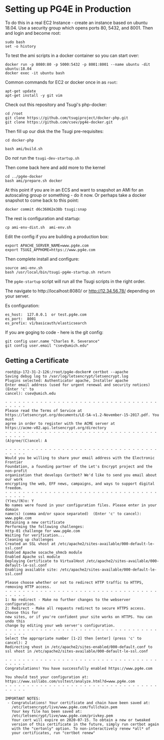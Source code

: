 Setting up PG4E in Production
=============================

To do this in a real EC2 Instance - create an instance based on ubuntu 18.04.
Use a security group which opens ports 80, 5432, and 8001.  Then and login
and become root:

    sudo bash
    set -o history

To test the ami scripts in a docker container so you can start over:

    docker run -p 8080:80 -p 5000:5432 -p 8001:8001 --name ubuntu -dit ubuntu:18.04
    docker exec -it ubuntu bash

Common commands for EC2 or docker once in as `root`:

    apt-get update
    apt-get install -y git vim

Check out this repository and Tsugi's php-docker:

    cd /root
    git clone https://github.com/tsugiproject/docker-php.git
    git clone https://github.com/csev/pg4e-docker.git

Then fill up our disk the the Tsugi pre-requisites:

    cd docker-php

    bash ami/build.sh

Do *not* run the `tsugi-dev-startup.sh`

Then come back here and add more to the kernel

    cd ../pg4e-docker
    bash ami/prepare.sh docker

At this point if you are in an ECS and want to snapshot an AMI for an autoscaling group
or something - do it now.  Or perhaps take a docker snapshot to come back to this point:

    docker commit d6c36062e38b tsugi:snap

The rest is configuration and startup:

    cp ami-env-dist.sh  ami-env.sh

Edit the config if you are building a production box:

    export APACHE_SERVER_NAME=www.pg4e.com
    export TSUGI_APPHOME=https://www.pg4e.com

Then complete install and configure:

    source ami-env.sh
    bash /usr/local/bin/tsugi-pg4e-startup.sh return

The `pg4e-startup` script will run all the Tsugi scripts in the right order.

The navigate to http://localhost:8080/ or http://12.34.56.78/ depending on your server.

Es configuration:

    es_host:  127.0.0.1  or test.pg4e.com
    es_port:  8001
    es_prefix: v1/basicauth/elasticsearch

If you are goging to code - here is the git config:

    git config user.name "Charles R. Severance"
    git config user.email "csev@umich.edu"

Getting a Certificate
---------------------

    root@ip-172-31-2-126:/root/pg4e-docker# certbot --apache
    Saving debug log to /var/log/letsencrypt/letsencrypt.log
    Plugins selected: Authenticator apache, Installer apache
    Enter email address (used for urgent renewal and security notices) (Enter 'c' to
    cancel): csev@umich.edu

    - - - - - - - - - - - - - - - - - - - - - - - - - - - - - - - - - - - - - - - -
    Please read the Terms of Service at
    https://letsencrypt.org/documents/LE-SA-v1.2-November-15-2017.pdf. You must
    agree in order to register with the ACME server at
    https://acme-v02.api.letsencrypt.org/directory
    - - - - - - - - - - - - - - - - - - - - - - - - - - - - - - - - - - - - - - - -
    (A)gree/(C)ancel: A

    - - - - - - - - - - - - - - - - - - - - - - - - - - - - - - - - - - - - - - - -
    Would you be willing to share your email address with the Electronic Frontier
    Foundation, a founding partner of the Let's Encrypt project and the non-profit
    organization that develops Certbot? We'd like to send you email about our work
    encrypting the web, EFF news, campaigns, and ways to support digital freedom.
    - - - - - - - - - - - - - - - - - - - - - - - - - - - - - - - - - - - - - - - -
    (Y)es/(N)o: Y
    No names were found in your configuration files. Please enter in your domain
    name(s) (comma and/or space separated)  (Enter 'c' to cancel): www.pg4e.com
    Obtaining a new certificate
    Performing the following challenges:
    http-01 challenge for www.pg4e.com
    Waiting for verification...
    Cleaning up challenges
    Created an SSL vhost at /etc/apache2/sites-available/000-default-le-ssl.conf
    Enabled Apache socache_shmcb module
    Enabled Apache ssl module
    Deploying Certificate to VirtualHost /etc/apache2/sites-available/000-default-le-ssl.conf
    Enabling available site: /etc/apache2/sites-available/000-default-le-ssl.conf

    Please choose whether or not to redirect HTTP traffic to HTTPS, removing HTTP access.
    - - - - - - - - - - - - - - - - - - - - - - - - - - - - - - - - - - - - - - - -
    1: No redirect - Make no further changes to the webserver configuration.
    2: Redirect - Make all requests redirect to secure HTTPS access. Choose this for
    new sites, or if you're confident your site works on HTTPS. You can undo this
    change by editing your web server's configuration.
    - - - - - - - - - - - - - - - - - - - - - - - - - - - - - - - - - - - - - - - -
    Select the appropriate number [1-2] then [enter] (press 'c' to cancel): 2
    Redirecting vhost in /etc/apache2/sites-enabled/000-default.conf to ssl vhost in /etc/apache2/sites-available/000-default-le-ssl.conf

    - - - - - - - - - - - - - - - - - - - - - - - - - - - - - - - - - - - - - - - -
    Congratulations! You have successfully enabled https://www.pg4e.com

    You should test your configuration at:
    https://www.ssllabs.com/ssltest/analyze.html?d=www.pg4e.com
    - - - - - - - - - - - - - - - - - - - - - - - - - - - - - - - - - - - - - - - -

    IMPORTANT NOTES:
     - Congratulations! Your certificate and chain have been saved at:
       /etc/letsencrypt/live/www.pg4e.com/fullchain.pem
       Your key file has been saved at:
       /etc/letsencrypt/live/www.pg4e.com/privkey.pem
       Your cert will expire on 2020-07-15. To obtain a new or tweaked
       version of this certificate in the future, simply run certbot again
       with the "certonly" option. To non-interactively renew *all* of
       your certificates, run "certbot renew"

